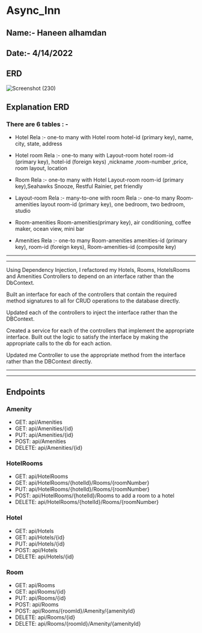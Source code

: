 # Async_Inn

## Name:- Haneen alhamdan
## Date:- 4/14/2022


## ERD

![Screenshot (230)](https://user-images.githubusercontent.com/98957434/163301056-4a759f4c-7364-49a0-8c92-03d212989b5b.png)


## Explanation ERD

### There are 6 tables : -

* Hotel 
Rela :- one-to many with Hotel room
hotel-id (primary key), name, city, state, address

* Hotel room
Rela :- one-to many with Layout-room
hotel room-id (primary key), hotel-id (foreign keys) ,nickname ,room-number ,price, room layout, location

* Room
Rela :- one-to many with Hotel Layout-room
 room-id (primary key),Seahawks Snooze, Restful Rainier, pet friendly
 
* Layout-room
Rela :- many-to-one with room
Rela :- one-to many Room-amenities
layout room-id (primary key), one bedroom, two bedroom, studio

* Room-amenities
Room-amenities(primary key), air conditioning, coffee maker, ocean view, mini bar

* Amenities
 Rela :- one-to many Room-amenities
amenities-id (primary key), room-id (foreign keys), Room-amenities-id (composite key)
 
 *******************************************************************************************
 *******************************************************************************************
 
 Using Dependency Injection, I refactored my Hotels, Rooms, HotelsRooms and Amenities Controllers to depend on an interface rather than the DbContext.

Built an interface for each of the controllers that contain the required method signatures to all for CRUD operations to the database directly.

Updated each of the controllers to inject the interface rather than the DBContext.

Created a service for each of the controllers that implement the appropriate interface. Built out the logic to satisfy the interface by making the appropriate calls to the db for each action.

Updated me Controller to use the appropriate method from the interface rather than the DBContext directly.


********************************************************************************************
********************************************************************************************
 
 ## Endpoints
 
 ### Amenity
 * GET: api/Amenities
 * GET: api/Amenities/{id}
 * PUT: api/Amenities/{id}	
 * POST: api/Amenities	
 * DELETE: api/Amenities/{id}

### HotelRooms
* GET: api/HotelRooms
* GET: api/HotelRooms/{hotelId}/Rooms/{roomNumber}
* PUT: api/HotelRooms/{hotelId}/Rooms/{roomNumber}
* POST: api/HotelRooms/{hotelId}/Rooms	to add a room to a hotel
* DELETE: api/HotelRooms/{hotelId}/Rooms/{roomNumber}

### Hotel
* GET: api/Hotels	
* GET: api/Hotels/{id}	
* PUT: api/Hotels/{id}	
* POST: api/Hotels	
* DELETE: api/Hotels/{id}

### Room
* GET: api/Rooms	
* GET: api/Rooms/{id}	
* PUT: api/Rooms/{id}	
* POST: api/Rooms	
* POST: api/Rooms/{roomId}/Amenity/{amenityId}	
* DELETE: api/Rooms/{id}	
* DELETE: api/Rooms/{roomId}/Amenity/{amenityId}
